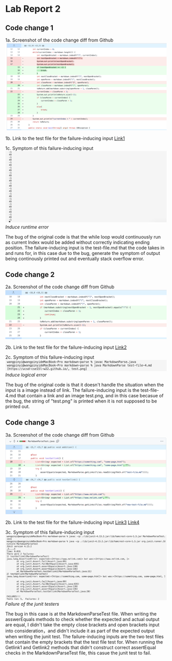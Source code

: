 # Lab Report 2

## Code change 1
1a. Screenshot of the code change diff from Github
![Image](code1.png)

1b. Link to the test file for the failure-inducing input
[Link1](test-file.md)

1c. Symptom of this failure-inducing input
![Image](output1.png)  
*Induce runtime error*

The bug of the original code is that the while loop would continuously run as current Index would be added without correctly indicating ending position. The failure-inducing input is the test-file.md that the code takes in and runs for, in this case due to the bug, generate the symptom of output being continously printed out and eventually stack overflow error. 

## Code change 2
2a. Screenshot of the code change diff from Github
![Image](code2.png)

2b. Link to the test file for the failure-inducing input
[Link2](test-file-4.md)

2c. Symptom of this failure-inducing input
![Image](output2.png)
*Induce logical error*

The bug of the original code is that it doesn't handle the situation when the input is a image instead of link. The failure-inducing input is the test-file-4.md that contain a link and an image test.png, and in this case becasue of the bug, the string of "test.png" is printed when it is not supposed to be printed out. 

## Code change 3
3a. Screenshot of the code change diff from Github
![Image](code3.png)

2b. Link to the test file for the failure-inducing input
[Link3](test-file.md)
[Link4](new-test-file.md)

3c. Symptom of this failure-inducing input
![Image](output3.png)
*Failure of the junit testers*

The bug in this case is at the MarkdownParseTest file. When writing the asswerEquals methods to check whether the expected and actual output are equal, I didn't take the empty close brackets and open brackets input  into consideration，and didn't include it as part of the expected output when writing the junit test. The failure-inducing inputs are the two test files that contain the empty brackets that the test file test for. When running the Getlink1 and Getlink2 methods that didn't construct correct assertEqual checks in the MarkdownParseTest file, this casue the junit test to fail. 